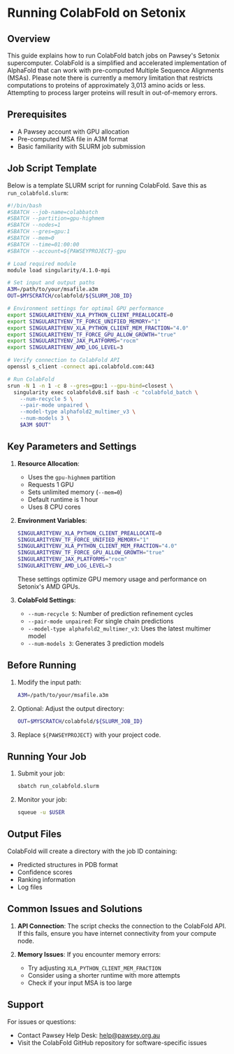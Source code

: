 # Running ColabFold on Setonix
## Overview

This guide explains how to run ColabFold batch jobs on Pawsey's Setonix supercomputer. ColabFold is a simplified and accelerated implementation of AlphaFold that can work with pre-computed Multiple Sequence Alignments (MSAs). Please note there is currently a memory limitation that restricts computations to proteins of approximately 3,013 amino acids or less. Attempting to process larger proteins will result in out-of-memory errors.

## Prerequisites

- A Pawsey account with GPU allocation
- Pre-computed MSA file in A3M format
- Basic familiarity with SLURM job submission

## Job Script Template

Below is a template SLURM script for running ColabFold. Save this as `run_colabfold.slurm`:

```bash
#!/bin/bash 
#SBATCH --job-name=colabbatch
#SBATCH --partition=gpu-highmem
#SBATCH --nodes=1
#SBATCH --gres=gpu:1
#SBATCH --mem=0
#SBATCH --time=01:00:00
#SBATCH --account=${PAWSEYPROJECT}-gpu

# Load required module
module load singularity/4.1.0-mpi

# Set input and output paths
A3M=/path/to/your/msafile.a3m
OUT=$MYSCRATCH/colabfold/${SLURM_JOB_ID}

# Environment settings for optimal GPU performance
export SINGULARITYENV_XLA_PYTHON_CLIENT_PREALLOCATE=0
export SINGULARITYENV_TF_FORCE_UNIFIED_MEMORY="1"
export SINGULARITYENV_XLA_PYTHON_CLIENT_MEM_FRACTION="4.0"
export SINGULARITYENV_TF_FORCE_GPU_ALLOW_GROWTH="true"
export SINGULARITYENV_JAX_PLATFORMS="rocm"
export SINGULARITYENV_AMD_LOG_LEVEL=3

# Verify connection to ColabFold API
openssl s_client -connect api.colabfold.com:443 

# Run ColabFold
srun -N 1 -n 1 -c 8 --gres=gpu:1 --gpu-bind=closest \
  singularity exec colabfoldv8.sif bash -c "colabfold_batch \
    --num-recycle 5 \
    --pair-mode unpaired \
    --model-type alphafold2_multimer_v3 \
    --num-models 3 \
    $A3M $OUT"
```

## Key Parameters and Settings

1. **Resource Allocation**:
   - Uses the `gpu-highmem` partition
   - Requests 1 GPU
   - Sets unlimited memory (`--mem=0`)
   - Default runtime is 1 hour
   - Uses 8 CPU cores

2. **Environment Variables**:
   ```bash
   SINGULARITYENV_XLA_PYTHON_CLIENT_PREALLOCATE=0
   SINGULARITYENV_TF_FORCE_UNIFIED_MEMORY="1"
   SINGULARITYENV_XLA_PYTHON_CLIENT_MEM_FRACTION="4.0"
   SINGULARITYENV_TF_FORCE_GPU_ALLOW_GROWTH="true"
   SINGULARITYENV_JAX_PLATFORMS="rocm"
   SINGULARITYENV_AMD_LOG_LEVEL=3
   ```
   These settings optimize GPU memory usage and performance on Setonix's AMD GPUs.

3. **ColabFold Settings**:
   - `--num-recycle 5`: Number of prediction refinement cycles
   - `--pair-mode unpaired`: For single chain predictions
   - `--model-type alphafold2_multimer_v3`: Uses the latest multimer model
   - `--num-models 3`: Generates 3 prediction models

## Before Running

1. Modify the input path:
   ```bash
   A3M=/path/to/your/msafile.a3m
   ```

2. Optional: Adjust the output directory:
   ```bash
   OUT=$MYSCRATCH/colabfold/${SLURM_JOB_ID}
   ```

3. Replace `${PAWSEYPROJECT}` with your project code.

## Running Your Job

1. Submit your job:
   ```bash
   sbatch run_colabfold.slurm
   ```

2. Monitor your job:
   ```bash
   squeue -u $USER
   ```

## Output Files

ColabFold will create a directory with the job ID containing:
- Predicted structures in PDB format
- Confidence scores
- Ranking information
- Log files

## Common Issues and Solutions

1. **API Connection**: The script checks the connection to the ColabFold API. If this fails, ensure you have internet connectivity from your compute node.

2. **Memory Issues**: If you encounter memory errors:
   - Try adjusting `XLA_PYTHON_CLIENT_MEM_FRACTION`
   - Consider using a shorter runtime with more attempts
   - Check if your input MSA is too large

## Support

For issues or questions:
- Contact Pawsey Help Desk: help@pawsey.org.au
- Visit the ColabFold GitHub repository for software-specific issues
